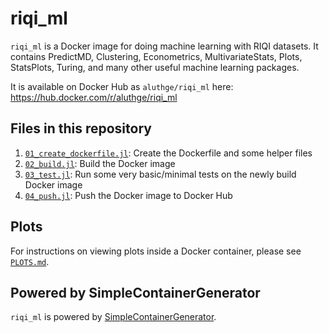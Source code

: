 # riqi_ml

`riqi_ml` is a Docker image for doing machine learning with RIQI datasets. It contains PredictMD, Clustering, Econometrics, MultivariateStats, Plots, StatsPlots, Turing, and many other useful machine learning packages.

It is available on Docker Hub as `aluthge/riqi_ml` here: https://hub.docker.com/r/aluthge/riqi_ml

## Files in this repository

1. [`01_create_dockerfile.jl`](01_create_dockerfile.jl): Create the Dockerfile and some helper files
2. [`02_build.jl`](02_build.jl): Build the Docker image
3. [`03_test.jl`](03_test.jl): Run some very basic/minimal tests on the newly build Docker image
4. [`04_push.jl`](04_push.jl): Push the Docker image to Docker Hub

## Plots

For instructions on viewing plots inside a Docker container, please see [`PLOTS.md`](PLOTS.md).

## Powered by SimpleContainerGenerator

`riqi_ml` is powered by [SimpleContainerGenerator](https://github.com/bcbi/SimpleContainerGenerator.jl).

